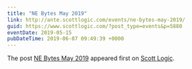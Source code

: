 ```yaml
---
title: "NE Bytes May 2019"
link: http://ante.scottlogic.com/events/ne-bytes-may-2019/
guid: https://www.scottlogic.com/?post_type=events&p=5880
eventDate: 2019-05-15
pubDateTime: 2019-06-07 09:49:39 +0000
---
```


<p>The post <a rel="nofollow" href="http://ante.scottlogic.com/events/ne-bytes-may-2019/">NE Bytes May 2019</a> appeared first on <a rel="nofollow" href="http://ante.scottlogic.com">Scott Logic</a>.</p>